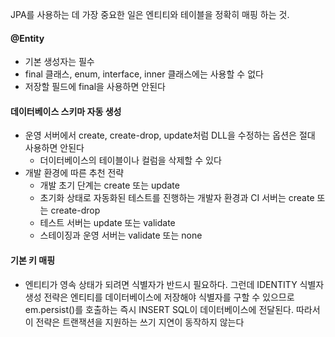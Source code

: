 JPA를 사용하는 데 가장 중요한 일은 엔티티와 테이블을 정확히 매핑 하는 것.

#### @Entity

- 기본 생성자는 필수
- final 클래스, enum, interface, inner 클래스에는 사용할 수 없다
- 저장할 필드에 final을 사용하면 안된다

#### 데이터베이스 스키마 자동 생성

- 운영 서버에서 create, create-drop, update처럼 DLL을 수정하는 옵션은 절대 사용하면 안된다
    - 더이터베이스의 테이블이나 컬럼을 삭제할 수 있다
- 개발 환경에 따른 추천 전략
    - 개발 초기 단계는 create 또는 update
    - 초기화 상태로 자동화된 테스트를 진행하는 개발자 환경과 CI 서버는 create 또는 create-drop
    - 테스트 서버는 update 또는 validate
    - 스테이징과 운영 서버는 validate 또는 none

#### 기본 키 매핑

- 엔티티가 영속 상태가 되려면 식별자가 반드시 필요하다. 그런데 IDENTITY 식별자 생성 전략은 엔티티를 데이터베이스에 저장해야 식별자를 구할 수 있으므로
em.persist()를 호출하는 즉시 INSERT SQL이 데이터베이스에 전달된다. 따라서 이 전략은 트랜잭션을 지원하는 쓰기 지연이 동작하지 않는다
